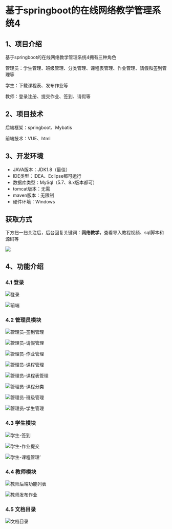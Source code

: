 # 基于springboot的在线网络教学管理系统4



## 1、项目介绍

基于springboot的在线网络教学管理系统4拥有三种角色

管理员：学生管理、班级管理、分类管理、课程表管理、作业管理、请假和签到管理等

学生：下载课程表、发布作业等

教师：登录注册、提交作业、签到、请假等

## 2、项目技术

后端框架：springboot、Mybatis

前端技术：VUE、html

## 3、开发环境

- JAVA版本：JDK1.8（最佳）
- IDE类型：IDEA、Eclipse都可运行
- 数据库类型：MySql（5.7、8.x版本都可） 
- tomcat版本：无需
- maven版本：无限制
- 硬件环境：Windows
## 获取方式

下方扫一扫关注后，后台回复关键词：**网络教学**，查看导入教程视频、sql脚本和源码等

 ![](https://www.codeshop.fun/Typora-Images/202205281253739.png)

## 4、功能介绍

### 4.1 登录

![登录](https://www.codeshop.fun/Typora-Images/202402131636607.jpg)

![前端](https://www.codeshop.fun/Typora-Images/202402131636818.jpg)

### 4.2 管理员模块

![管理员-签到管理](https://www.codeshop.fun/Typora-Images/202402131636282.jpg)

![管理员-请假管理](https://www.codeshop.fun/Typora-Images/202402131636295.jpg)

![管理员-作业管理](https://www.codeshop.fun/Typora-Images/202402131636322.jpg)

![管理员-课程管理](https://www.codeshop.fun/Typora-Images/202402131636311.jpg)

![管理员-课程表管理](https://www.codeshop.fun/Typora-Images/202402131636340.jpg)

![管理员-课程分类](https://www.codeshop.fun/Typora-Images/202402131636351.jpg)

![管理员-班级管理](https://www.codeshop.fun/Typora-Images/202402131636173.jpg)

![管理员-学生管理](https://www.codeshop.fun/Typora-Images/202402131636320.jpg)

### 4.3 学生模块

![学生-签到](https://www.codeshop.fun/Typora-Images/202402131636743.jpg)

![学生-作业提交](https://www.codeshop.fun/Typora-Images/202402131636732.jpg)

![学生-课程管理’](https://www.codeshop.fun/Typora-Images/202402131636762.jpg)

### 4.4 教师模块

![教师后端功能列表](https://www.codeshop.fun/Typora-Images/202402131636851.jpg)

![教师发布作业](https://www.codeshop.fun/Typora-Images/202402131636865.jpg)

### 4.5 文档目录

![文档目录](https://www.codeshop.fun/Typora-Images/202402131636739.jpg)





